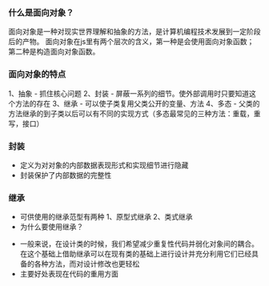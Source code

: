 ### 什么是面向对象？
面向对象是一种对现实世界理解和抽象的方法，是计算机编程技术发展到一定阶段后的产物。
面向对象在js里有两个层次的含义，第一种是会使用面向对象函数；第二种是构造面向对象函数。

### 面向对象的特点
1、抽象 - 抓住核心问题 
2、封装 - 屏蔽一系列的细节。使外部调用时只要知道这个方法的存在
3、继承 - 可以使子类复用父类公开的变量、方法
4、多态 - 父类的方法继承的到子类以后可以有不同的实现方式（多态最常见的三种方法：重载，重写，接口）

### 封装
- 定义为对对象的内部数据表现形式和实现细节进行隐藏
- 封装保护了内部数据的完整性

### 继承
- 可供使用的继承范型有两种
1、原型式继承
2、类式继承
- 为什么要使用继承？
+ 一般来说，在设计类的时候，我们希望减少重复性代码并弱化对象间的耦合。在这个基础上借助继承可以在现有类的基础上进行设计并充分利用它们已经具备的各种方法，而对设计修改也更轻松
+ 主要好处表现在代码的重用方面